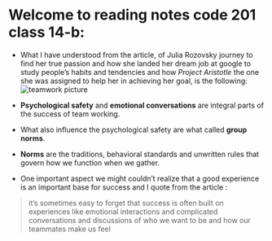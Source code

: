 # Welcome to reading notes code 201 class 14-b:

- What I have understood from the article, of Julia Rozovsky journey to find her true passion and how she landed her dream job at google to study people’s habits and tendencies and how *Project Aristotle* the one she was assigned to help her in achieving her goal,  is the following:
![teamwork picture](https://blogdo.vantagecircle.com/content/images/2020/08/teamwork-and-team-building.png)

- **Psychological safety** and **emotional conversations** are integral parts of the success of team working. 

- What also influence the psychological safety are what called **group norms**.

- **Norms** are the traditions, behavioral standards and unwritten rules that govern how we function when we gather.

- One important aspect we might couldn’t realize that a good experience is an important base for success and I quote from the article :

 >it’s sometimes easy to forget that success is often built on experiences  like emotional interactions and complicated conversations and discussions of who we want to be and how our teammates make us feel